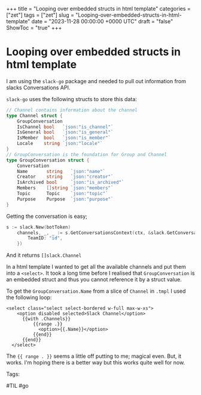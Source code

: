 +++
title = "Looping over embedded structs in html template"
categories = ["zet"]
tags = ["zet"]
slug = "Looping-over-embedded-structs-in-html-template"
date = "2023-11-28 00:00:00 +0000 UTC"
draft = "false"
ShowToc = "true"
+++

# Looping over embedded structs in html template

I am using the `slack-go` package and needed to pull out information from slacks Conversations
API.

`slack-go` uses the following structs to store this data:

```go
// Channel contains information about the channel
type Channel struct {
	GroupConversation
	IsChannel bool   `json:"is_channel"`
	IsGeneral bool   `json:"is_general"`
	IsMember  bool   `json:"is_member"`
	Locale    string `json:"locale"`
}
// GroupConversation is the foundation for Group and Channel
type GroupConversation struct {
	Conversation
	Name       string   `json:"name"`
	Creator    string   `json:"creator"`
	IsArchived bool     `json:"is_archived"`
	Members    []string `json:"members"`
	Topic      Topic    `json:"topic"`
	Purpose    Purpose  `json:"purpose"`
}
```

Getting the conversation is easy;

```go
s := slack.New(botToken)
	channels, _, _ := s.GetConversationsContext(ctx, &slack.GetConversationsParameters{
		TeamID: "id",
	})
```

And it returns `[]slack.Channel`

In a html template I wanted to get all the available channels and put them into a `<select>`.
It took a long time before I realised that `GroupConversation` is an embedded struct and thus
you cannot reference it by a struct value.

To get the `GroupConversation.Name` from a slice of `Channel` in `.tmpl` I used the following loop:

```go-template
<select class="select select-bordered w-full max-w-xs">
    <option disabled selected>Slack Channel</option>
      {{with .Channels}}
          {{range .}}
            <option>{{.Name}}</option>
          {{end}}
      {{end}}
  </select>
```

The `{{ range . }}` seems a little off putting to me; magical even. But, it works. I'm hoping
there is a better way but this works quite well for now.


Tags:

  #TIL #go

